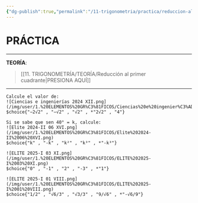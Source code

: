```yaml
---
{"dg-publish":true,"permalink":"/11-trigonometria/practica/reduccion-al-primer-cuadrante/","tags":["Trigonometría","Práctica"]}
---
```


# PRÁCTICA
---
**TEORÍA**:
>[[11. TRIGONOMETRÍA/TEORÍA/Reducción al primer cuadrante\|PRESIONA AQUÍ]]

---

```exercise
Calcule el valor de:
![Ciencias e ingenierías 2024 XII.png](/img/user/1.%20ELEMENTOS%20GR%C3%81FICOS/Ciencias%20e%20ingenier%C3%ADas%202024%20XII.png)
$choice{"−2√2" , "−√2" , "√2" , *"2√2" , "4"}
```

```exercise
Si se sabe que sen 40° = k, calcule:
![Elite 2024-II 06 XVI.png](/img/user/1.%20ELEMENTOS%20GR%C3%81FICOS/Elite%202024-II%2006%20XVI.png)
$choice{"k" , "-k" , "k²" , "k³" , *"-k³"}
```

```exercise
![ELITE 2025-I 03 XI.png](/img/user/1.%20ELEMENTOS%20GR%C3%81FICOS/ELITE%202025-I%2003%20XI.png)
$choice{"0" , "-1" , "2" , "-3" , *"1"}
```

```exercise
![ELITE 2025-I 01 VIII.png](/img/user/1.%20ELEMENTOS%20GR%C3%81FICOS/ELITE%202025-I%2001%20VIII.png)
$choice{"1/2" , "√6/3" , "√3/3" , "9/√6" , *"-√6/9"}
```


